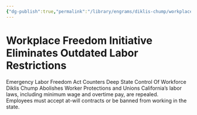 ```yaml
---
{"dg-publish":true,"permalink":"/library/engrams/diklis-chump/workplace-freedom-initiative-eliminates-outdated-labor-restrictions/","tags":["DC/Monopoly","DC/AS2"]}
---
```


# Workplace Freedom Initiative Eliminates Outdated Labor Restrictions
Emergency Labor Freedom Act Counters Deep State Control Of Workforce
Diklis Chump Abolishes Worker Protections and Unions
California’s labor laws, including minimum wage and overtime pay, are repealed.  
Employees must accept at-will contracts or be banned from working in the state.
